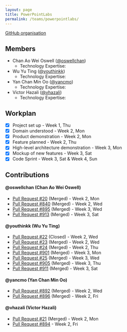```yaml
---
layout: page
title: PowerPointLabs
permalink: /teams/powerpointlabs/
---
```

[GitHub organisation](https://github.com/nus-fboa2016-PL)
 
## Members
 - Chan Ao Wei Oswell ([@oswellchan](http://oswellchan.github.io/))
   - Technology Expertise:
 - Wu Yu Ting ([@youthinkk](http://blog.nus.edu.sg/cs3281youthinkk/))
   - Technology Expertise:
 - Yan Chan Min Oo ([@yancmo](https://yancmo.wordpress.com/))
   - Technology Expertise:
 - Victor Hazali ([@vhazali](https://blog.nus.edu.sg/victorhz3281/))
   - Technology Expertise:

## Workplan

* [X] Project set up - Week 1, Thu
* [X] Domain understood - Week 2, Mon
* [X] Product demonstration - Week 2, Mon
* [X] Feature planned - Week 2, Thu
* [X] High-level architecture demonstration - Week 3, Mon
* [X] Mockup of new features - Week 3, Sat
* [X] Code Sprint - Week 3, Sat & Week 4, Sun

## Contributions
 
#### @oswellchan (Chan Ao Wei Oswell)
* [Pull Request #20](https://github.com/PowerPointLabs/PowerPointLabs-Website/pull/20) (Merged) - Week 2, Mon
* [Pull Request #840](https://github.com/PowerPointLabs/PowerPointLabs/pull/893) (Merged) - Week 2, Wed
* [Pull Request #895](https://github.com/PowerPointLabs/PowerPointLabs/pull/895) (Merged) - Week 3, Wed
* [Pull Request #913](https://github.com/PowerPointLabs/PowerPointLabs/pull/913) (Merged) - Week 3, Sat

#### @youthinkk (Wu Yu Ting)
* [Pull Request #22](https://github.com/PowerPointLabs/PowerPointLabs-Website/pull/22) (Closed) - Week 2, Wed
* [Pull Request #23](https://github.com/PowerPointLabs/PowerPointLabs-Website/pull/23) (Merged) - Week 2, Wed
* [Pull Request #24](https://github.com/PowerPointLabs/PowerPointLabs-Website/pull/24) (Merged) - Week 2, Thu
* [Pull Request #901](https://github.com/PowerPointLabs/PowerPointLabs/pull/901) (Merged) - Week 3, Mon
* [Pull Request #25](https://github.com/PowerPointLabs/PowerPointLabs-Website/pull/25) (Merged) - Week 3, Wed
* [Pull Request #905](https://github.com/PowerPointLabs/PowerPointLabs/pull/905) (Merged) - Week 3, Thu
* [Pull Request #911](https://github.com/PowerPointLabs/PowerPointLabs/pull/911) (Merged) - Week 3, Sat

#### @yancmo (Yan Chan Min Oo)
* [Pull Request #892](https://github.com/PowerPointLabs/PowerPointLabs/pull/892) (Merged) - Week 2, Wed
* [Pull Request #896](https://github.com/PowerPointLabs/PowerPointLabs/pull/896) (Merged) - Week 2, Fri

#### @vhazali (Victor Hazali)
* [Pull Request #21](https://github.com/PowerPointLabs/PowerPointLabs-Website/pull/21) (Merged) - Week 2, Mon
* [Pull Request #894](https://github.com/PowerPointLabs/PowerPointLabs/pull/894) - Week 2, Fri
